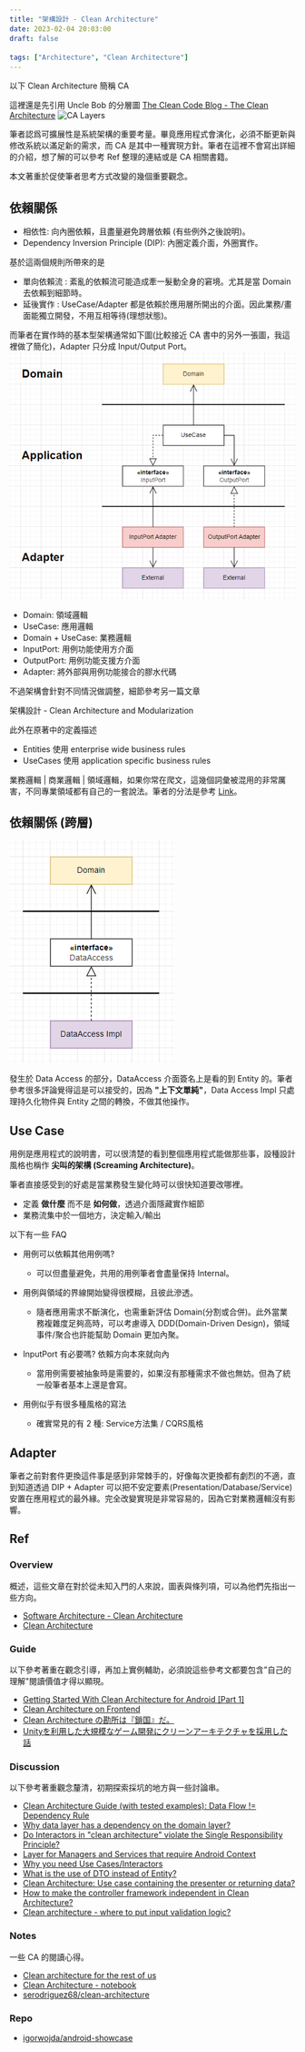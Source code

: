 ```yaml
---
title: "架構設計 - Clean Architecture"
date: 2023-02-04 20:03:00
draft: false

tags: ["Architecture", "Clean Architecture"]
---
```


以下 Clean Architecture 簡稱 CA

這裡還是先引用 Uncle Bob 的分層圖 
[The Clean Code Blog - The Clean Architecture](https://blog.cleancoder.com/uncle-bob/2012/08/13/the-clean-architecture.html)
![CA Layers](https://blog.cleancoder.com/uncle-bob/images/2012-08-13-the-clean-architecture/CleanArchitecture.jpg)

筆者認爲可擴展性是系統架構的重要考量。畢竟應用程式會演化，必須不斷更新與修改系統以滿足新的需求，而 CA 是其中一種實現方針。筆者在這裡不會寫出詳細的介紹，想了解的可以參考 Ref 整理的連結或是 CA 相關書籍。

本文著重於促使筆者思考方式改變的幾個重要觀念。

## 依賴關係
- 相依性: 向內圈依賴，且盡量避免跨層依賴 (有些例外之後說明)。
- Dependency Inversion Principle (DIP): 內圈定義介面，外圈實作。

基於這兩個規則所帶來的是
- 單向依賴流 : 紊亂的依賴流可能造成牽一髮動全身的窘境。尤其是當 Domain 去依賴到細節時。
- 延後實作 : UseCase/Adapter 都是依賴於應用層所開出的介面。因此業務/畫面能獨立開發，不用互相等待(理想狀態)。

而筆者在實作時的基本型架構通常如下圖(比較接近 CA 書中的另外一張圖，我這裡做了簡化)，Adapter 只分成 Input/Output Port。
![Clean Architecture Basic](/images/CleanArchitectureBasic.png)

- Domain: 領域邏輯
- UseCase: 應用邏輯
- Domain + UseCase: 業務邏輯
- InputPort: 用例功能使用方介面
- OutputPort: 用例功能支援方介面
- Adapter: 將外部與用例功能接合的膠水代碼

不過架構會針對不同情況做調整，細節參考另一篇文章

架構設計 - Clean Architecture and Modularization

此外在原著中的定義描述 
- Entities 使用 enterprise wide business rules
- UseCases 使用 application specific business rules 

業務邏輯 | 商業邏輯 | 領域邏輯，如果你常在爬文，這幾個詞彙被混用的非常厲害，不同專業領域都有自己的一套說法。筆者的分法是參考 [Link](http://teddy-chen-tw.blogspot.com/2019/12/blog-post_10.html)。

## 依賴關係 (跨層)

![Clean Architecture DataAccess](/images/CleanArchitectureDataAccess.png)

發生於 Data Access 的部分，DataAccess 介面簽名上是看的到 Entity 的。筆者參考很多評論覺得這是可以接受的，因為 **"上下文單純"**，Data Access Impl 只處理持久化物件與 Entity 之間的轉換，不做其他操作。

## Use Case
用例是應用程式的說明書，可以很清楚的看到整個應用程式能做那些事，設種設計風格也稱作 **尖叫的架構 (Screaming Architecture)**。

筆者直接感受到的好處是當業務發生變化時可以很快知道要改哪裡。
- 定義 **做什麼** 而不是 **如何做**，透過介面隱藏實作細節
- 業務流集中於一個地方，決定輸入/輸出

以下有一些 FAQ 

- 用例可以依賴其他用例嗎?
  - 可以但盡量避免，共用的用例筆者會盡量保持 Internal。

- 用例與領域的界線開始變得很模糊，且彼此滲透。
  - 隨者應用需求不斷演化，也需重新評估 Domain(分割或合併)。此外當業務複雜度足夠高時，可以考慮導入 DDD(Domain-Driven Design)，領域事件/聚合也許能幫助 Domain 更加內聚。

- InputPort 有必要嗎? 依賴方向本來就向內
  - 當用例需要被抽象時是需要的，如果沒有那種需求不做也無妨。但為了統一般筆者基本上還是會寫。

- 用例似乎有很多種風格的寫法
  - 確實常見的有 2 種: Service方法集 / CQRS風格

## Adapter
筆者之前對套件更換這件事是感到非常棘手的，好像每次更換都有劇烈的不適，直到知道透過 DIP + Adapter 可以把不安定要素(Presentation/Database/Service)安置在應用程式的最外緣。完全改變實現是非常容易的，因為它對業務邏輯沒有影響。

## Ref

### Overview 
概述，這些文章在對於從未知入門的人來說，圖表與條列項，可以為他們先指出一些方向。
- [Software Architecture - Clean Architecture](https://atomiv.org/knowledgebase/software-architecture/clean-architecture)
- [Clean Architecture](https://learning-notes.mistermicheels.com/architecture-design/reference-architectures/clean-architecture/)

### Guide
以下參考著重在觀念引導，再加上實例輔助，必須說這些參考文都要包含"自己的理解"閱讀價值才得以顯現。
- [Getting Started With Clean Architecture for Android [Part 1]](https://www.cobeisfresh.com/blog/getting-started-with-clean-architecture-for-android-part-1)
- [Clean Architecture on Frontend](https://dev.to/bespoyasov/clean-architecture-on-frontend-4311)
- [Clean Architecture の勘所は『鎖国』だ。](https://qiita.com/t2-kob/items/02a76572693130c9a66e)
- [Unityを利用した大規模なゲーム開発にクリーンアーキテクチャを採用した話](https://developers.wonderpla.net/entry/2021/02/18/121932)

### Discussion 
以下參考著重觀念釐清，初期探索採坑的地方與一些討論串。
- [Clean Architecture Guide (with tested examples): Data Flow != Dependency Rule](https://proandroiddev.com/clean-architecture-data-flow-dependency-rule-615ffdd79e29)
- [Why data layer has a dependency on the domain layer?](https://github.com/android10/Android-CleanArchitecture/issues/136)
- [Do Interactors in "clean architecture" violate the Single Responsibility Principle?](https://softwareengineering.stackexchange.com/a/364727)
- [Layer for Managers and Services that require Android Context](https://github.com/android10/Android-CleanArchitecture/issues/151)
- [Why you need Use Cases/Interactors](https://proandroiddev.com/why-you-need-use-cases-interactors-142e8a6fe576)
- [What is the use of DTO instead of Entity?](https://softwareengineering.stackexchange.com/questions/373284/what-is-the-use-of-dto-instead-of-entity)
- [Clean Architecture: Use case containing the presenter or returning data?](https://softwareengineering.stackexchange.com/questions/357052/clean-architecture-use-case-containing-the-presenter-or-returning-data)
- [How to make the controller framework independent in Clean Architecture?](https://softwareengineering.stackexchange.com/questions/420323/how-to-make-the-controller-framework-independent-in-clean-architecture)
- [Clean architecture - where to put input validation logic?](https://stackoverflow.com/questions/57603422/clean-architecture-where-to-put-input-validation-logic)

### Notes
一些 CA 的閱讀心得。
- [Clean architecture for the rest of us](https://pusher.com/tutorials/clean-architecture-introduction/#adapters)
- [Clean Architecture - notebook](https://twydev.github.io/software%20design/software%20architecture/clean-architecture/)
- [serodriguez68/clean-architecture](https://github.com/serodriguez68/clean-architecture)

### Repo
- [igorwojda/android-showcase](https://github.com/igorwojda/Android-Showcase#domain-layer)
